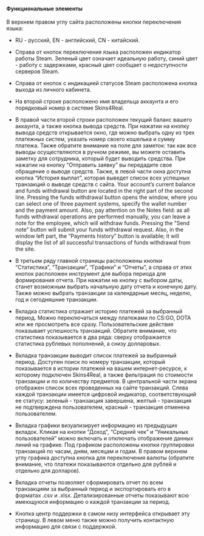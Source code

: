 #### Функциональные элементы

В верхнем правом углу сайта расположены кнопки переключения языка:

- RU - русский, EN - английский, CN - китайский. 

- Справа от кнопок переключения языка расположен индикатор работы Steam. Зеленый цвет означает идеальную работу, синий цвет - работу с задержками, красный цвет сообщает о недоступности серверов Steam.

- Справа от кнопок с индикацией статусов Steam расположена кнопка выхода из личного кабинета.

- На второй строке расположено имя владельца аккаунта и его порядковый номер в системе Skins4Real. 

- В правой части второй строки расположен текущий баланс вашего аккаунта, а также кнопка вывода средств. При нажатии на кнопку вывода средств открывается окно, где можно выбрать одну из трех платежных систем, указать номер своего кошелька и сумму платежа. Также обратите внимание на поле для заметок: так как все выводы осуществляются в ручном режиме, вы можете оставить заметку для сотрудника, который будет выводить средства. При нажатии на кнопку “Отправить заявку” вы передадите свое обращение о выводе средств. Также, в левой части окна доступна кнопка “История выплат”, которая выведет список всех успешных транзакций о выводе средств с сайта.
Your account’s current balance and funds withdrawal button are located in the right part of the second line. Pressing the funds withdrawal button opens the window, where you can select one of three payment systems, specify the wallet number and the payment amount. Also, pay attention on the Notes field: as all funds withdrawal operations are performed manually, you can leave a note for the employee, which will withdraw funds. Pressing the "Send note" button will submit your funds withdrawal request. Also, in the window left part, the “Payments history” button is available; it will display the list of all successful transactions of funds withdrawal from the site.

- В третьем ряду главной страницы расположены кнопки “Статистика”, “Транзакции”, “Графики” и “Отчеты”, а справа от этих кнопок расположен инструмент для выбора периода для формирования отчета. При нажатии на кнопку с выбором даты, станет возможным выбрать начальную дату отчета и конечную дату. Также можно выбрать транзакции за календарные месяц, неделю, год и сегодняшние транзакции. 

- Вкладка статистика отражает историю платежей за выбранный период. Можно переключаться между платежами по CS:GO, DOTA или же просмотреть все сразу. Пользовательские действия показывает успешность транзакций. Обратите внимание, что статистика показывается в два ряда: сверху отображается статистика рублевых пополнений, а снизу долларовых.

- Вкладка транзакции выводит список платежей за выбранный период. Доступен поиск по номеру транзакции, который показывается в истории платежей на вашем интернет-ресурсе, к которому подключен Skins4Real, а также фильтрация по стоимости транзакции и по количеству предметов. В центральной части экрана отображен список всех проведенных на сайте транзакций. Слева каждой транзакции имеется цифровой индикатор, соответствующий ее статусу: зеленый - транзакция завершена, желтый - транзакция не подтверждена пользователем, красный - транзакция отменена пользователем. 

- Вкладка графики визуализирует информацию из предыдущих вкладок. Кликая на кнопки “Доход”, “Средний чек” и “Уникальных пользователей” можно включать и отключать отображение данных линий на графике. Под графиком расположены кнопки группировки транзакций по часам, дням, месяцам и годам. В правом верхнем углу графика доступна кнопка для переключения валюты (обратите внимание, что платежи показываются отдельно для рублей и отдельно для долларов).

- Вкладка отчеты позволяет сформировать отчет по всем транзакциям за выбранный период и экспортировать его в форматах .csv и .xlsx. Детализированные отчеты показывают всю имеющуюся информацию о каждой транзакции за период.

- Кнопка центр поддержки в самом низу интерфейса открывает эту страницу. В левом меню также можно получить контактную информацию для связи с поддержкой.
